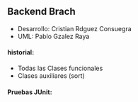 ## Backend Brach

- Desarrollo: Cristian Rdguez Consuegra
- UML: Pablo Gzalez Raya

#### historial:

- Todas las Clases funcionales
- Clases auxiliares (sort)

#### Pruebas JUnit:
